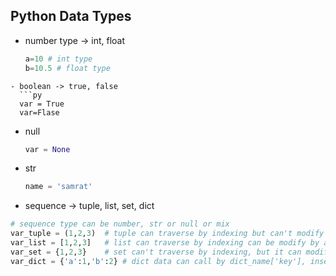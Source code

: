 ## Python Data Types
- number type -> int, float
  ```py
  a=10 # int type
  b=10.5 # float type
```
- boolean -> true, false
  ```py
  var = True
  var=Flase
  ```
- null
  ```py
  var = None
  ```
- str
  ```py
  name = 'samrat'
  ```
- sequence -> tuple, list, set, dict
 ```py
 # sequence type can be number, str or null or mix
 var_tuple = (1,2,3)  # tuple can traverse by indexing but can't modify
 var_list = [1,2,3]   # list can traverse by indexing can be modify by append(value), pop(index), insert(index,value), remove(value)
 var_set = {1,2,3}    # set can't traverse by indexing, but it can modify by add(value), pop(), and it autometically sorts
 var_dict = {'a':1,'b':2} # dict data can call by dict_name['key'], insert data by dict_name['key']='value'
 ``` 
